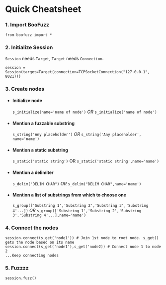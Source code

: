 # Quick Cheatsheet

### 1. Import BooFuzz
`from boofuzz import *`

### 2. Initialize Session
`Session` needs `Target`, `Target` needs `Connection`.
```
session = Session(target=Target(connection=TCPSocketConnection("127.0.0.1", 8021)))
```
### 3. Create nodes
- #### Initialize node
  `s_initialize(name='name of node')`
  *OR*
  `s_initialize('name of node')`
- #### Mention a fuzzable substring
  `s_string('Any placeholder')`
  *OR*
  `s_string('Any placeholder', name='name')`
- #### Mention a static substring
  `s_static('static string')`
  OR
  `s_static('static string',name='name')`
- #### Mention a delimiter
  `s_delim("DELIM CHAR")`
  *OR*
  `s_delim("DELIM CHAR",name='name')`
- #### Mention a list of substrings from which to choose one
  `s_group(['Substring 1','Substring 2','Substring 3','Substring 4'...])`
  *OR*
  `s_group(['Substring 1','Substring 2','Substring 3','Substring 4'...],name='name')`
### 4. Connect the nodes
```
session.connect(s_get('node1')) # Join 1st node to root node. s_get() gets the node based on its name
session.connect(s_get('node1'),s_get('node2)) # Connect node 1 to node 2
...Keep connecting nodes
```
### 5. Fuzzzz
`session.fuzz()`





